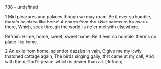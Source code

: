 738 – undefined


1
Mid pleasures and palaces though we may roam.
Be it ever so humble, there's no place like home!
A charm from the skies seems to hallow us there,
Which, seek through the world, is ne'er met with elsewhere.

Refrain:
Home, home, sweet, sweet home;
Be it ever so humble, there's no place like home.

2
An exile from home, splendor dazzles in vain,
O give me my lowly thatched cottage again;
The birds singing gaily, that came at my call,
And with them, God's peace, which is dearer than all.  [Refrain]
